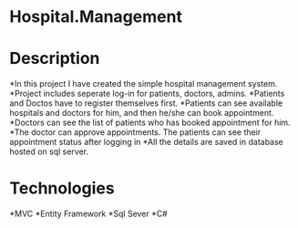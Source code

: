 # Hospital.Management

# Description

*In this project I have created the simple hospital management system. 
*Project includes seperate log-in for patients, doctors, admins. 
*Patients and Doctos have to register themselves first. 
*Patients can see available hospitals and doctors for him, and then he/she can book appointment. 
*Doctors can see the list of patients who has booked appointment for him. 
*The doctor can approve appointments. The patients can see their appointment status after logging in
*All the details are saved in database hosted on sql server. 

# Technologies
*MVC
*Entity Framework
*Sql Sever
*C#

